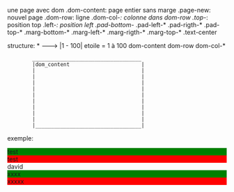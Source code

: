 une page avec dom
    .dom-content: page entier sans marge
    .page-new: nouvel page
    .dom-row: ligne 
    .dom-col-*: colonne dans dom-row
    .top-*: position top
    .left-*: position left
    .pad-bottom-*
    .pad-left-*
    .pad-rigth-*
    .pad-top-*
    .marg-bottom-*
    .marg-left-*
    .marg-rigth-*
    .marg-top-*
    .text-center

structure:                      * ---> |1 - 100| etoile = 1 à 100
    dom-content
        dom-row
            dom-col-*

            ___________________________________
            |dom_content                       |
            |                                  |
            |                                  |
            |                                  |
            |                                  |
            |                                  |
            |                                  |
            |                                  |
            |                                  |
            |                                  |
            |__________________________________|

exemple:

<div class="dom-content">
    <div class="dom-row">
            <div class="dom-col-1" style="background-color:green">test</div>
            <div class="dom-col-11 marg-bottom-50" style="background-color:red">test</div>
    </div>
    <div class="top-50 left-80">
        david
    </div>
    <div class="dom-row top-100 pad-top-100">
        <div class="dom-col-2" style="background-color:green">xxxx</div>
        <div class="dom-col-10" style="background-color:red">xxxxx</div>
    </div>
</div>